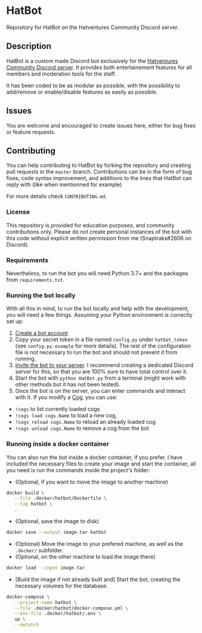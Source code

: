 # HatBot
Repository for HatBot on the Hatventures Community Discord server.

## Description
HatBot is a custom made Discord bot exclusively for the [Hatventures Community Discord server](https://discord.gg/ByXm745). It provides both entertainement features for all members and moderation tools for the staff.

It has been coded to be as modular as possible, with the possibility to add/remove or enable/disable features as easily as possible.

## Issues
You are welcome and encouraged to create issues here, either for bug fixes or feature requests.

## Contributing
You can help contributing to HatBot by forking the repository and creating pull requests in the `master` branch. Contributions can be in the form of bug fixes, code syntax improvement, and additions to the lines that HatBot can reply with (like when mentionned for example)

For more details check `CONTRIBUTING.md`.

### License
This repository is provided for education purposes, and community contributions only. Please do not create personal instances of the bot with this code without explicit written permission from me (Snaptraks#2606 on Discord).

### Requirements
Nevertheless, to run the bot you will need Python 3.7+ and the packages from `requirements.txt`.

### Running the bot locally
With all this in mind, to run the bot locally and help with the development, you will need a few things. Assuming your Python environment is correctly set up:

1. [Create a bot account](https://discordpy.readthedocs.io/en/latest/discord.html#creating-a-bot-account).
2. Copy your secret token in a file named `config.py` under `hatbot_token` (see `config.py.example` for more details). The rest of the configuration file is not necessary to run the bot and should not prevent it from running.
3. [Invite the bot to your server](https://discordpy.readthedocs.io/en/latest/discord.html#inviting-your-bot). I recommend creating a dedicated Discord server for this, so that you are 100% sure to have total control over it.
4. Start the bot with `python HatBot.py` from a terminal (might work with other methods but it has not been tested).
5. Once the bot is on the server, you can enter commands and interact with it. If you modify a [Cog](https://discordpy.readthedocs.io/en/latest/ext/commands/cogs.html), you can use:
 * ```!cogs``` to list currently loaded cogs
 * ```!cogs load cogs.Name``` to load a new cog,
 * ```!cogs reload cogs.Name``` to reload an already loaded cog
 * ```!cogs unload cogs.Name``` to remove a cog from the bot

### Running inside a docker container
You can also run the bot inside a docker container, if you prefer. I have included the necessary files to create your image and start the container, all you need is run the commands inside the project's folder:

* (Optional, if you want to move the image to another machine)
```bash
docker build \
   --file .docker/hatbot/Dockerfile \
   --tag hatbot \
   .
```
* (Optional, save the image to disk)
```bash
docker save --output image.tar hatbot
```
* (Optional) Move the image to your prefered machine, as well as the ``.docker/``  subfolder.
* (Optional, on the other machine to load the image there)
```bash
docker load --input image.tar
```
* [Build the image if not already built and] Start the bot, creating the necessary volumes for the database.
```bash
docker-compose \
   --project-name hatbot \
   --file .docker/hatbot/docker-compose.yml \
   --env-file .docker/hatbot/.env \
   up \
   --detatch
```

